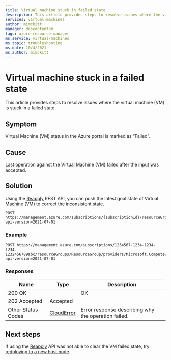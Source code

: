```yaml
---
title: Virtual machine stuck in failed state
description: This article provides steps to resolve issues where the virtual machine (VM) is stuck in a failed state. 
services: virtual-machines
author: mimckitt
manager: dcscontentpm
tags: azure-resource-manager
ms.service: virtual-machines
ms.topic: troubleshooting
ms.date: 10/4/2021
ms.author: mimckitt
---
```


# Virtual machine stuck in a failed state

This article provides steps to resolve issues where the virtual machine (VM) is stuck in a failed state.

## Symptom
Virtual Machine (VM) status in the Azure portal is marked as “Failed”. 
## Cause
Last operation against the Virtual Machine (VM) failed after the input was accepted.
## Solution

Using the [Reapply](https://docs.microsoft.com/rest/api/compute/virtual-machines/reapply) REST API, you can push the latest goal state of Virtual Machine (VM) to correct the inconsistent state. 

```HTTP
POST https://management.azure.com/subscriptions/{subscriptionId}/resourceGroups/{resourceGroupName}/providers/Microsoft.Compute/virtualMachines/{vmName}/reapply?api-version=2021-07-01
```

### Example

```HTTPS
POST https://management.azure.com/subscriptions/1234567-1234-1234-1234-1232456789abc/resourceGroups/ResourceGroup/providers/Microsoft.Compute/virtualMachines/VMName/reapply?api-version=2021-07-01
```

### Responses

| Name | Type | Description | 
|---|---|---|
| 200 OK | | OK |
| 202 Accepted | Accepted | 
| Other Status Codes | [CloudError](https://docs.microsoft.com/rest/api/compute/virtual-machines/reapply#clouderror) | Error response describing why the operation failed. | 

## Next steps
If using the [Reapply](https://docs.microsoft.com/rest/api/compute/virtual-machines/reapply) API was not able to clear the VM failed state, try [redploying to a new host node](virtual-machines/redeploy-to-new-node-linux.md).
